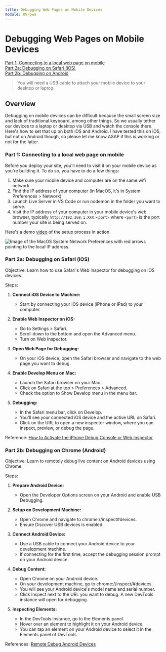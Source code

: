 ```yaml
---
title: Debugging Web Pages on Mobile Devices
module: 09-pwa
---
```


# Debugging Web Pages on Mobile Devices

[Part 1: Connecting to a local web page on mobile](#part-1-connecting-to-a-local-web-page-on-mobile)  
[Part 2a: Debugging on Safari (iOS)](#part-2a-debugging-on-safari-ios)  
[Part 2b: Debugging on Android](#part-2b-debugging-on-chrome-android)

>You will need a USB cable to attach your mobile device to your desktop or laptop.

## Overview

Debugging on mobile devices can be difficult because the small screen size and lack of traditional keyboard, among other things. So we usually tether our devices to a laptop or desktop via USB and watch the console there. Here's how to set that up on both iOS and Android. I have tested this on iOS, but not on Android though, so please let me know ASAP if this is working or not for the latter.

### Part 1: Connecting to a local web page on mobile

Before you deploy your site, you'll need to visit it on your mobile device as you're building it. To do so, you have to do a few things:

1. Make sure your mobile device and computer are on the same wifi network. 
2. Find the IP address of your computer (in MacOS, it's in System Preferences > Network)
3. Launch Live Server in VS Code or run nodemon in the folder you want to serve.
4. Visit the IP address of your computer in your mobile device's web browser, typically `http://192.168.1.XXX:<port>` where `<port>` is the port number your site is being served on.

Here's a demo [video](https://urldefense.proofpoint.com/v2/url?u=https-3A__nyu.zoom.us_rec_share_Avkvx4bvoqbDsULNUo9rknc7Ne06YM-5FHdtnuWZi8EJALTA0aZ2-2DXkjVXx949Vd5b.aaXYqLEXa6CTpDey-3Fpwd-3DnqOyLWTQKPo0LZHWaFjfHk8EhpJ-2DA3NK&d=DwMFAw&c=slrrB7dE8n7gBJbeO0g-IQ&r=wTFzgo36J-q7d-kMhnr2bg&m=37JwvsPN_g0SiYCZFqtfVCWgvvZBSkkozYEZgpp0bKIwYL6mGn9wBr4lPe9RS8LQ&s=kjmiyb7mepqW3oPObL72nQ_TCu5T4s5j91yfV4Jk_XA&e=) of the setup process in action.

![Image of the MacOS System Network Preferences with red arrows pointing to the local IP address.](../../images/local-ip-address.png)

### Part 2a: Debugging on Safari (iOS)
Objective: Learn how to use Safari's Web Inspector for debugging on iOS devices.

Steps:

1. **Connect iOS Device to Machine:** 
    - Start by connecting your iOS device (iPhone or iPad) to your computer.

2. **Enable Web Inspector on iOS:**
    - Go to Settings > Safari.
    - Scroll down to the bottom and open the Advanced menu.
    - Turn on Web Inspector.

3. **Open Web Page for Debugging:** 
    - On your iOS device, open the Safari browser and navigate to the web page you want to debug.

4. **Enable Develop Menu on Mac:**
    - Launch the Safari browser on your Mac.
    - Click on Safari at the top > Preferences > Advanced.
    - Check the option to Show Develop menu in the menu bar.

5. **Debugging:**
    - In the Safari menu bar, click on Develop.
    - You'll see your connected iOS device and the active URL on Safari.
    - Click on the URL to open a new inspector window, where you can inspect, preview, or debug the page​​.

Reference: [How to Activate the iPhone Debug Console or Web Inspector](https://www.lifewire.com/activate-the-debug-console-in-safari-445798)


### Part 2b: Debugging on Chrome (Android)
Objective: Learn to remotely debug live content on Android devices using Chrome.

Steps:

1. **Prepare Android Device:** 
    - Open the Developer Options screen on your Android and enable USB Debugging.

2. **Setup on Development Machine:**
    - Open Chrome and navigate to chrome://inspect#devices.
    - Ensure Discover USB devices is enabled.

3. **Connect Android Device:**
    - Use a USB cable to connect your Android device to your development machine.
    - If connecting for the first time, accept the debugging session prompt on your Android device.

4. **Debug Content:**
    - Open Chrome on your Android device.
    - On your development machine, go to chrome://inspect/#devices.
    - You will see your Android device's model name and serial number.
    - Click Inspect next to the URL you want to debug. A new DevTools instance will open for debugging​​​​.

5. **Inspecting Elements:**
    - In the DevTools instance, go to the Elements panel.
    - Hover over an element to highlight it on your Android device.
    - You can tap an element on your Android device to select it in the Elements panel of DevTools​

​References: [Remote Debug Android Devices](https://developer.chrome.com/docs/devtools/remote-debugging/)